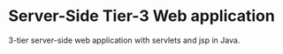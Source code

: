 # Server-Side Tier-3 Web application

3-tier server-side web application with servlets and jsp in Java.
